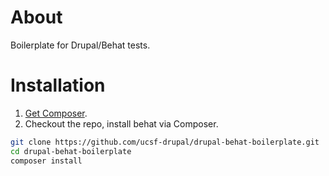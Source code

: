 # About

Boilerplate for Drupal/Behat tests.

# Installation


1. [Get Composer](https://getcomposer.org/doc/00-intro.md).
2. Checkout the repo, install behat via Composer. 
```bash
git clone https://github.com/ucsf-drupal/drupal-behat-boilerplate.git
cd drupal-behat-boilerplate
composer install
```
